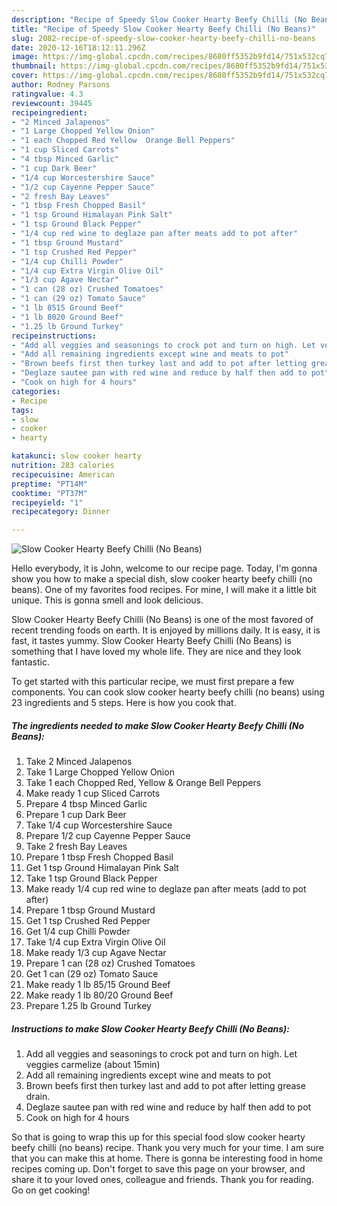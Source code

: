 ```yaml
---
description: "Recipe of Speedy Slow Cooker Hearty Beefy Chilli (No Beans)"
title: "Recipe of Speedy Slow Cooker Hearty Beefy Chilli (No Beans)"
slug: 2082-recipe-of-speedy-slow-cooker-hearty-beefy-chilli-no-beans
date: 2020-12-16T18:12:11.296Z
image: https://img-global.cpcdn.com/recipes/8680ff5352b9fd14/751x532cq70/slow-cooker-hearty-beefy-chilli-no-beans-recipe-main-photo.jpg
thumbnail: https://img-global.cpcdn.com/recipes/8680ff5352b9fd14/751x532cq70/slow-cooker-hearty-beefy-chilli-no-beans-recipe-main-photo.jpg
cover: https://img-global.cpcdn.com/recipes/8680ff5352b9fd14/751x532cq70/slow-cooker-hearty-beefy-chilli-no-beans-recipe-main-photo.jpg
author: Rodney Parsons
ratingvalue: 4.3
reviewcount: 39445
recipeingredient:
- "2 Minced Jalapenos"
- "1 Large Chopped Yellow Onion"
- "1 each Chopped Red Yellow  Orange Bell Peppers"
- "1 cup Sliced Carrots"
- "4 tbsp Minced Garlic"
- "1 cup Dark Beer"
- "1/4 cup Worcestershire Sauce"
- "1/2 cup Cayenne Pepper Sauce"
- "2 fresh Bay Leaves"
- "1 tbsp Fresh Chopped Basil"
- "1 tsp Ground Himalayan Pink Salt"
- "1 tsp Ground Black Pepper"
- "1/4 cup red wine to deglaze pan after meats add to pot after"
- "1 tbsp Ground Mustard"
- "1 tsp Crushed Red Pepper"
- "1/4 cup Chilli Powder"
- "1/4 cup Extra Virgin Olive Oil"
- "1/3 cup Agave Nectar"
- "1 can (28 oz) Crushed Tomatoes"
- "1 can (29 oz) Tomato Sauce"
- "1 lb 8515 Ground Beef"
- "1 lb 8020 Ground Beef"
- "1.25 lb Ground Turkey"
recipeinstructions:
- "Add all veggies and seasonings to crock pot and turn on high. Let veggies carmelize (about 15min)"
- "Add all remaining ingredients except wine and meats to pot"
- "Brown beefs first then turkey last and add to pot after letting grease drain."
- "Deglaze sautee pan with red wine and reduce by half then add to pot"
- "Cook on high for 4 hours"
categories:
- Recipe
tags:
- slow
- cooker
- hearty

katakunci: slow cooker hearty 
nutrition: 283 calories
recipecuisine: American
preptime: "PT14M"
cooktime: "PT37M"
recipeyield: "1"
recipecategory: Dinner

---
```



![Slow Cooker Hearty Beefy Chilli (No Beans)](https://img-global.cpcdn.com/recipes/8680ff5352b9fd14/751x532cq70/slow-cooker-hearty-beefy-chilli-no-beans-recipe-main-photo.jpg)

Hello everybody, it is John, welcome to our recipe page. Today, I'm gonna show you how to make a special dish, slow cooker hearty beefy chilli (no beans). One of my favorites food recipes. For mine, I will make it a little bit unique. This is gonna smell and look delicious.



Slow Cooker Hearty Beefy Chilli (No Beans) is one of the most favored of recent trending foods on earth. It is enjoyed by millions daily. It is easy, it is fast, it tastes yummy. Slow Cooker Hearty Beefy Chilli (No Beans) is something that I have loved my whole life. They are nice and they look fantastic.


To get started with this particular recipe, we must first prepare a few components. You can cook slow cooker hearty beefy chilli (no beans) using 23 ingredients and 5 steps. Here is how you cook that.

<!--inarticleads1-->

##### The ingredients needed to make Slow Cooker Hearty Beefy Chilli (No Beans):

1. Take 2 Minced Jalapenos
1. Take 1 Large Chopped Yellow Onion
1. Take 1 each Chopped Red, Yellow &amp; Orange Bell Peppers
1. Make ready 1 cup Sliced Carrots
1. Prepare 4 tbsp Minced Garlic
1. Prepare 1 cup Dark Beer
1. Take 1/4 cup Worcestershire Sauce
1. Prepare 1/2 cup Cayenne Pepper Sauce
1. Take 2 fresh Bay Leaves
1. Prepare 1 tbsp Fresh Chopped Basil
1. Get 1 tsp Ground Himalayan Pink Salt
1. Take 1 tsp Ground Black Pepper
1. Make ready 1/4 cup red wine to deglaze pan after meats (add to pot after)
1. Prepare 1 tbsp Ground Mustard
1. Get 1 tsp Crushed Red Pepper
1. Get 1/4 cup Chilli Powder
1. Take 1/4 cup Extra Virgin Olive Oil
1. Make ready 1/3 cup Agave Nectar
1. Prepare 1 can (28 oz) Crushed Tomatoes
1. Get 1 can (29 oz) Tomato Sauce
1. Make ready 1 lb 85/15 Ground Beef
1. Make ready 1 lb 80/20 Ground Beef
1. Prepare 1.25 lb Ground Turkey




<!--inarticleads2-->

##### Instructions to make Slow Cooker Hearty Beefy Chilli (No Beans):

1. Add all veggies and seasonings to crock pot and turn on high. Let veggies carmelize (about 15min)
1. Add all remaining ingredients except wine and meats to pot
1. Brown beefs first then turkey last and add to pot after letting grease drain.
1. Deglaze sautee pan with red wine and reduce by half then add to pot
1. Cook on high for 4 hours




So that is going to wrap this up for this special food slow cooker hearty beefy chilli (no beans) recipe. Thank you very much for your time. I am sure that you can make this at home. There is gonna be interesting food in home recipes coming up. Don't forget to save this page on your browser, and share it to your loved ones, colleague and friends. Thank you for reading. Go on get cooking!
